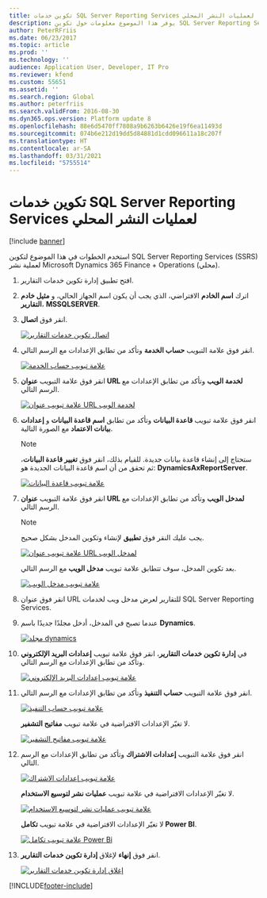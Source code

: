 ```yaml
---
title: تكوين خدمات SQL Server Reporting Services لعمليات النشر المحلي
description: يوفر هذا الموضوع معلومات حول تكوين SQL Server Reporting Services (SSRS) للنشر المحلي.
author: PeterRFriis
ms.date: 06/23/2017
ms.topic: article
ms.prod: ''
ms.technology: ''
audience: Application User, Developer, IT Pro
ms.reviewer: kfend
ms.custom: 55651
ms.assetid: ''
ms.search.region: Global
ms.author: peterfriis
ms.search.validFrom: 2016-08-30
ms.dyn365.ops.version: Platform update 8
ms.openlocfilehash: 88e6d5470ff7808a9b6263b6426e19f6ea11493d
ms.sourcegitcommit: 074b6e212d19dd5d84881d1cdd096611a18c207f
ms.translationtype: HT
ms.contentlocale: ar-SA
ms.lasthandoff: 03/31/2021
ms.locfileid: "5755514"
---
```

# <a name="configure-sql-server-reporting-services-for-on-premises-deployments"></a>تكوين خدمات SQL Server Reporting Services لعمليات النشر المحلي

[!include [banner](../includes/banner.md)]

استخدم الخطوات في هذا الموضوع لتكوين SQL Server Reporting Services (SSRS) لعملية نشر Microsoft Dynamics 365 Finance + Operations (محلي).

1. افتح تطبيق إدارة تكوين خدمات التقارير.
2. اترك **اسم الخادم** الافتراضي، الذي يجب أن يكون اسم الجهاز الحالي، و **مثيل خادم التقارير**، **MSSQLSERVER**.
3. انقر فوق **اتصال**.

    [![اتصال تكوين خدمات التقارير](./media/ssrs-config-manager-01.png)](./media/ssrs-config-manager-01.png)

4. انقر فوق علامة التبويب **حساب الخدمة** وتأكد من تطابق الإعدادات مع الرسم التالي.

    [![علامة تبويب حساب الخدمة](./media/ssrs-config-manager-02.png)](./media/ssrs-config-manager-02.png)

5. انقر فوق علامة التبويب **عنوان URL لخدمة الويب** وتأكد من تطابق الإعدادات مع الرسم التالي.

    [![علامة تبويب عنوان URL لخدمة الويب](./media/ssrs-config-manager-03.png)](./media/ssrs-config-manager-03.png)

6. انقر فوق علامة تبويب **قاعدة البيانات** وتأكد من تطابق **اسم قاعدة البيانات** و **إعدادات بيانات الاعتماد** مع الصورة التالية.

    > [!NOTE]
    > ستحتاج إلى إنشاء قاعدة بيانات جديدة. للقيام بذلك، انقر فوق **تغيير قاعدة البيانات**، ثم تحقق من أن اسم قاعدة البيانات الجديدة هو: **DynamicsAxReportServer‎**.

    [![علامة تبويب قاعدة البيانات](./media/ssrs-config-manager-04.png)](./media/ssrs-config-manager-04.png)

7. انقر فوق علامة التبويب **عنوان URL لمدخل الويب** وتأكد من تطابق الإعدادات مع الرسم التالي.

    > [!NOTE]
    > يجب عليك النقر فوق **تطبيق** لإنشاء وتكوين المدخل بشكل صحيح.

    [![علامة تبويب عنوان URL لمدخل الويب](./media/ssrs-config-manager-05.png)](./media/ssrs-config-manager-05.png)

    بعد تكوين المدخل، سوف تتطابق علامة تبويب **مدخل الويب** مع الرسم التالي.

    [![علامة تبويب مدخل الويب](./media/ssrs-config-manager-06.png)](./media/ssrs-config-manager-06.png)

8. انقر فوق عنوان URL للتقارير لعرض مدخل ويب لخدمات SQL Server Reporting Services.
9. عندما تصبح في المدخل، أدخل مجلدًا جديدًا باسم **Dynamics**.

    [![مجلد dynamics](./media/ssrs-config-manager-07.png)](./media/ssrs-config-manager-07.png)

10. في **إدارة تكوين خدمات التقارير**، انقر فوق علامة تبويب **إعدادات البريد الإلكتروني** وتأكد من تطابق الإعدادات مع الرسم التالي.‬

    [![علامة تبويب إعدادات البريد الإلكتروني](./media/ssrs-config-manager-08.png)](./media/ssrs-config-manager-08.png)

11. انقر فوق علامة التبويب **حساب التنفيذ‬** وتأكد من تطابق الإعدادات مع الرسم التالي.

    [![علامة تبويب حساب التنفيذ‬](./media/ssrs-config-manager-09.png)](./media/ssrs-config-manager-09.png)

    لا تغيّر الإعدادات الافتراضية في علامة تبويب **مفاتيح التشفير**.

    [![علامة تبويب مفاتيح التشفير](./media/ssrs-config-manager-10.png)](./media/ssrs-config-manager-10.png)

12. انقر فوق علامة التبويب **إعدادات الاشتراك‬** وتأكد من تطابق الإعدادات مع الرسم التالي.

    [![علامة تبويب إعدادات الاشتراك](./media/ssrs-config-manager-11.png)](./media/ssrs-config-manager-11.png)

    لا تغيّر الإعدادات الافتراضية في علامة تبويب **عمليات نشر لتوسيع الاستخدام**.

    [![علامة تبويب عمليات نشر لتوسيع الاستخدام](./media/ssrs-config-manager-12.png)](./media/ssrs-config-manager-12.png)

    لا تغيّر الإعدادات الافتراضية في علامة تبويب **تكامل Power BI**.

    [![علامة تبويب تكامل Power Bi](./media/ssrs-config-manager-13.png)](./media/ssrs-config-manager-13.png)

13. انقر فوق **إنهاء** لإغلاق **إدارة تكوين خدمات التقارير**.

    [![إغلاق إدارة تكوين خدمات التقارير](./media/ssrs-config-manager-14.png)](./media/ssrs-config-manager-14.png)


[!INCLUDE[footer-include](../../../includes/footer-banner.md)]

